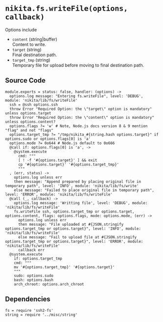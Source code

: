
# `nikita.fs.writeFile(options, callback)`

Options include

* `content` (string|buffer)   
  Content to write.
* `target` (string)   
  Final destination path.
* `target_tmp` (string)   
  Temporary file for upload before moving to final destination path.

## Source Code

    module.exports = status: false, handler: (options) ->
      options.log message: "Entering fs.writeFile", level: 'DEBUG', module: 'nikita/lib/fs/writeFile'
      ssh = @ssh options.ssh
      throw Error "Required Option: the \"target\" option is mandatory" unless options.target
      throw Error "Required Option: the \"content\" option is mandatory" unless options.content?
      options.flags ?= 'w' # Note, Node.js docs version 8 & 9 mention "flag" and not "flags"
      options.target_tmp ?= "/tmp/nikita_#{string.hash options.target}" if options.sudo or options.flags[0] is 'a'
      options.mode ?= 0o644 # Node.js default to 0o666
      @call if: options.flags[0] is 'a', ->
        @system.execute
          cmd: """
          [ ! -f '#{options.target}' ] && exit
          cp '#{options.target}' '#{options.target_tmp}'
          """
      , (err, status) ->
        options.log unless err
        then message: "Append prepared by placing original file in temporary path", level: 'INFO', module: 'nikita/lib/fs/write'
        else message: "Failed to place original file in temporary path", level: 'ERROR', module: 'nikita/lib/fs/writeFile'
      @call (_, callback) ->
        options.log message: 'Writting file', level: 'DEBUG', module: 'nikita/lib/fs/writeFile'
        fs.writeFile ssh, options.target_tmp or options.target, options.content, flags: options.flags, mode: options.mode, (err) ->
          options.log unless err
          then message: "File uploaded at #{JSON.stringify options.target_tmp or options.target}", level: 'INFO', module: 'nikita/lib/fs/writeFile'
          else message: "Fail to upload file at #{JSON.stringify options.target_tmp or options.target}", level: 'ERROR', module: 'nikita/lib/fs/writeFile'
          callback err
      @system.execute
        if: options.target_tmp
        cmd: """
        mv '#{options.target_tmp}' '#{options.target}'
        """
        sudo: options.sudo
        bash: options.bash
        arch_chroot: options.arch_chroot
        

## Dependencies

    fs = require 'ssh2-fs'
    string = require '../misc/string'
